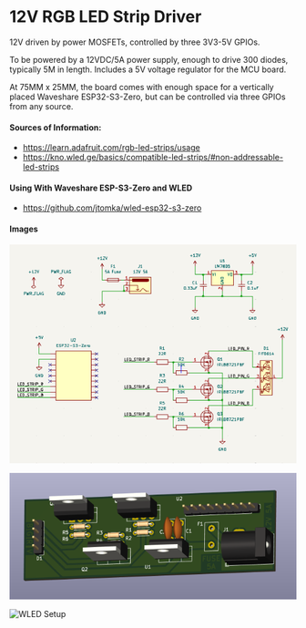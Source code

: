 # 12V RGB LED Strip Driver

12V driven by power MOSFETs, controlled by three 3V3-5V GPIOs.

To be powered by a 12VDC/5A power supply, enough to drive 300 diodes,
typically 5M in length. Includes a 5V voltage regulator for the MCU
board.

At 75MM x 25MM, the board comes with enough space for a vertically
placed Waveshare ESP32-S3-Zero, but can be controlled via three GPIOs
from any source.

#### Sources of Information:

* https://learn.adafruit.com/rgb-led-strips/usage
* https://kno.wled.ge/basics/compatible-led-strips/#non-addressable-led-strips

#### Using With Waveshare ESP-S3-Zero and WLED

* https://github.com/jtomka/wled-esp32-s3-zero

#### Images

![Schematic](/schematic.png)

![Board 3D](/board-3d.png)

![WLED Setup](/wled.jpg)
